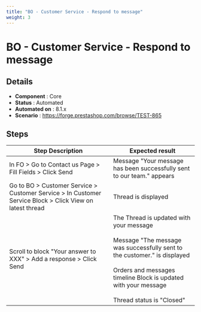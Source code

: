 ```yaml
---
title: "BO - Customer Service - Respond to message"
weight: 3
---
```


# BO - Customer Service - Respond to message
## Details
* **Component** : Core
* **Status** : Automated
* **Automated on** : 8.1.x
* **Scenario** : https://forge.prestashop.com/browse/TEST-865

## Steps
| Step Description | Expected result |
| ----- | ----- |
| In FO > Go to Contact us Page > Fill Fields > Click Send | Message "Your message has been successfully sent to our team." appears |
| Go to BO > Customer Service > Customer Service > In Customer Service Block > Click View on latest thread | Thread is displayed |
| Scroll to block "Your answer to XXX" > Add a response > Click Send | The Thread is updated with your message<br><br>Message "The message was successfully sent to the customer." is displayed<br><br>Orders and messages timeline Block is updated with your message<br><br>Thread status is "Closed" |

